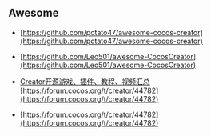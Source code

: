 ## Awesome

* [https://github.com/potato47/awesome-cocos-creator](https://github.com/potato47/awesome-cocos-creator)
* [https://github.com/Leo501/awesome-CocosCreator](https://github.com/Leo501/awesome-CocosCreator)

* [Creator开源游戏、插件、教程、视频汇总](https://forum.cocos.org/t/creator/44782) [https://forum.cocos.org/t/creator/44782](https://forum.cocos.org/t/creator/44782)

* [https://forum.cocos.org/t/creator/44782](https://forum.cocos.org/t/creator/44782)



